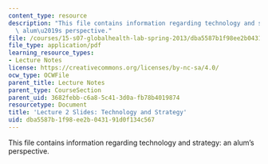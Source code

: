 ```yaml
---
content_type: resource
description: "This file contains information regarding technology and strategy: an\
  \ alum\u2019s perspective."
file: /courses/15-s07-globalhealth-lab-spring-2013/dba5587b1f98ee2b043191d0f134c567_MIT15_S07S13_lec2.pdf
file_type: application/pdf
learning_resource_types:
- Lecture Notes
license: https://creativecommons.org/licenses/by-nc-sa/4.0/
ocw_type: OCWFile
parent_title: Lecture Notes
parent_type: CourseSection
parent_uid: 3682febb-c6a8-5c41-3d0a-fb78b4019874
resourcetype: Document
title: 'Lecture 2 Slides: Technology and Strategy'
uid: dba5587b-1f98-ee2b-0431-91d0f134c567
---
```

This file contains information regarding technology and strategy: an alum’s perspective.